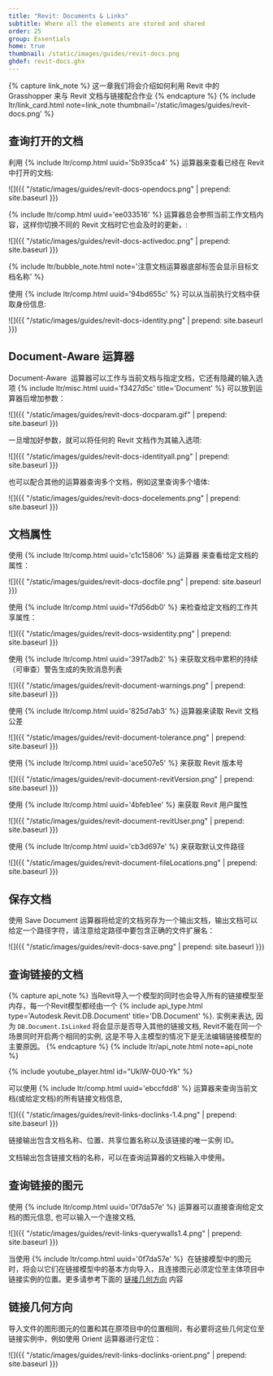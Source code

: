 ```yaml
---
title: "Revit: Documents & Links"
subtitle: Where all the elements are stored and shared
order: 25
group: Essentials
home: true
thumbnail: /static/images/guides/revit-docs.png
ghdef: revit-docs.ghx
---
```


{% capture link_note %}
这一章我们将会介绍如何利用 Revit 中的 Grasshopper 来与 Revit 文档与链接配合作业
{% endcapture %}
{% include ltr/link_card.html note=link_note thumbnail='/static/images/guides/revit-docs.png' %}

## 查询打开的文档

利用 {% include ltr/comp.html uuid='5b935ca4' %} 运算器来查看已经在 Revit 中打开的文档:

![]({{ "/static/images/guides/revit-docs-opendocs.png" | prepend: site.baseurl }})

{% include ltr/comp.html uuid='ee033516' %} 运算器总会参照当前工作文档内容，这样你切换不同的 Revit 文档时它也会及时的更新，:

![]({{ "/static/images/guides/revit-docs-activedoc.png" | prepend: site.baseurl }})

{% include ltr/bubble_note.html note='注意文档运算器底部标签会显示目标文档名称' %}

使用 {% include ltr/comp.html uuid='94bd655c' %} 可以从当前执行文档中获取身份信息:

![]({{ "/static/images/guides/revit-docs-identity.png" | prepend: site.baseurl }})

## Document-Aware 运算器

Document-Aware  运算器可以工作与当前文档与指定文档，它还有隐藏的输入选项 {% include ltr/misc.html uuid='f3427d5c' title='Document' %} 可以放到运算器后增加参数：

![]({{ "/static/images/guides/revit-docs-docparam.gif" | prepend: site.baseurl }})

一旦增加好参数，就可以将任何的 Revit 文档作为其输入选项:

![]({{ "/static/images/guides/revit-docs-identityall.png" | prepend: site.baseurl }})

也可以配合其他的运算器查询多个文档，例如这里查询多个墙体:

![]({{ "/static/images/guides/revit-docs-docelements.png" | prepend: site.baseurl }})

## 文档属性

使用 {% include ltr/comp.html uuid='c1c15806' %} 运算器 来查看给定文档的属性：

![]({{ "/static/images/guides/revit-docs-docfile.png" | prepend: site.baseurl }})

使用 {% include ltr/comp.html uuid='f7d56db0' %} 来检查给定文档的工作共享属性：

![]({{ "/static/images/guides/revit-docs-wsidentity.png" | prepend: site.baseurl }})

使用 {% include ltr/comp.html uuid='3917adb2' %} 来获取文档中累积的持续（可审查）警告生成的失败消息列表

![]({{ "/static/images/guides/revit-document-warnings.png" | prepend: site.baseurl }})

使用 {% include ltr/comp.html uuid='825d7ab3' %} 运算器来读取 Revit 文档公差

![]({{ "/static/images/guides/revit-document-tolerance.png" | prepend: site.baseurl }})

使用 {% include ltr/comp.html uuid='ace507e5' %} 来获取 Revit 版本号

![]({{ "/static/images/guides/revit-document-revitVersion.png" | prepend: site.baseurl }})

使用 {% include ltr/comp.html uuid='4bfeb1ee' %} 来获取 Revit 用户属性

![]({{ "/static/images/guides/revit-document-revitUser.png" | prepend: site.baseurl }})

使用 {% include ltr/comp.html uuid='cb3d697e' %} 来获取默认文件路径

![]({{ "/static/images/guides/revit-document-fileLocations.png" | prepend: site.baseurl }})

## 保存文档

使用 Save Document 运算器将给定的文档另存为一个输出文档，输出文档可以给定一个路径字符，请注意给定路径中要包含正确的文件扩展名：

![]({{ "/static/images/guides/revit-docs-save.png" | prepend: site.baseurl }})

## 查询链接的文档

{% capture api_note %}
当Revit导入一个模型的同时也会导入所有的链接模型至内存，每一个Revit模型都经由一个 {% include api_type.html type='Autodesk.Revit.DB.Document' title='DB.Document' %}. 实例来表达, 因为 `DB.Document.IsLinked` 将会显示是否导入其他的链接文档, Revit不能在同一个场景同时开启两个相同的实例, 这是不导入主模型的情况下是无法编辑链接模型的主要原因。
{% endcapture %}
{% include ltr/api_note.html note=api_note %}

{% include youtube_player.html id="UkIW-0U0-Yk" %}

可以使用 {% include ltr/comp.html uuid='ebccfdd8' %} 运算器来查询当前文档(或给定文档)的所有链接文档信息,

![]({{ "/static/images/guides/revit-links-doclinks-1.4.png" | prepend: site.baseurl }})

链接输出包含文档名称、位置、共享位置名称以及该链接的唯一实例 ID。

文档输出包含链接文档的名称，可以在查询运算器的文档输入中使用。

## 查询链接的图元

使用 {% include ltr/comp.html uuid='0f7da57e' %} 运算器可以直接查询给定文档的图元信息, 也可以输入一个连接文档,

![]({{ "/static/images/guides/revit-links-querywalls1.4.png" | prepend: site.baseurl }})

当使用 {% include ltr/comp.html uuid='0f7da57e' %}  在链接模型中的图元时，将会以它们在链接模型中的基本方向导入，且连接图元必须定位至主体项目中链接实例的位置。更多请参考下面的 [链接几何方向](#linked-geometry-orientation) 内容

## 链接几何方向

导入文件的图形图元的位置和其在原项目中的位置相同，有必要将这些几何定位至链接实例中，例如使用 Orient 运算器进行定位：

![]({{ "/static/images/guides/revit-links-doclinks-orient.png" | prepend: site.baseurl }})
